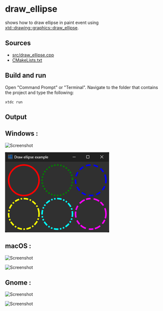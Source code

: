 # draw_ellipse

shows how to draw ellipse in paint event using [xtd::drawing::graphics::draw_ellipse](https://gammasoft71.github.io/xtd/reference_guides/latest/classxtd_1_1drawing_1_1graphics.html#aa7094aba7779155c8ff3094d4a1e1f61).

## Sources

* [src/draw_ellipse.cpp](src/draw_ellipse.cpp)
* [CMakeLists.txt](CMakeLists.txt)

## Build and run

Open "Command Prompt" or "Terminal". Navigate to the folder that contains the project and type the following:

```shell
xtdc run
```

## Output

## Windows :

![Screenshot](../../../../docs/pictures/examples/draw_ellipse_w.png)

![Screenshot](../../../../docs/pictures/examples/draw_ellipse_wd.png)

## macOS :

![Screenshot](../../../../docs/pictures/examples/draw_ellipse_m.png)

![Screenshot](../../../../docs/pictures/examples/draw_ellipse_md.png)

## Gnome :

![Screenshot](../../../../docs/pictures/examples/draw_ellipse_g.png)

![Screenshot](../../../../docs/pictures/examples/draw_ellipse_gd.png)
